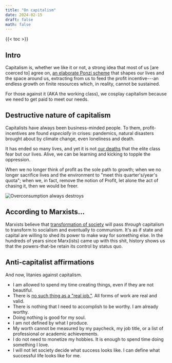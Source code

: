 ```yaml
---
title: "On capitalism"
date: 2024-02-15
draft: false
math: false
---
```


{{< toc >}}

## Intro

Capitalism is, whether we like it or not, a strong idea that most of us
[are coerced to] agree on,
[an elaborate Ponzi scheme](https://crimethinc.com/posters/capitalism-is-a-pyramid-scheme) that shapes our
lives and the space around us, extracting from us to feed
the profit incentive---an endless growth on finite resources which, in
reality, cannot be sustained.

For those against it (AKA the working class), we cosplay
capitalism because we need to get paid to meet our needs.

## Destructive nature of capitalism

Capitalists have always been business-minded people. To them,
profit-incentives are found *especially* in crises: pandemics, natural
disasters brought about by climate change, even loneliness and death.

It has ended so many lives, and yet it is not [our deaths](/death) that
the elite class fear but our lives. Alive, we can be learning and
kicking to topple the oppression.

When we no longer think of profit as the sole path to growth; when we no
longer sacrifice lives and the environment to "meet this
quarter's/year's quota"; when we, in fact, remove the notion of Profit,
let alone the act of chasing it, then we would be freer.

![Overconsumption always destroys](/image/capitalism.jpg)

## According to Marxists...

Marxists believe that [transformation of society](/revolution) will pass
*through* capitalism to transform to socialism and eventually to
communism. It's as if state and capital are willing to shed its power to
make way for something else. In the hundreds of years since Marx(ists)
came up with this shit, history shows us that the powers-that-be retain
its control by status quo.

## Anti-capitalist affirmations

And now, litanies against capitalism.

- I am allowed to spend my time creating things, even if they are not
  beautiful.
- There is [no such thing as a "real job."](/anti-work). All forms of
  work are real and valid.
- There is nothing that I need to accomplish to be worthy. I am already
  worthy.
- Doing nothing is good for my soul.
- I am not defined by what I produce.
- My worth cannot be measured by my paycheck, my job title, or a list of
  professional or academic achievements.
- I do not need to monetize my hobbies. It is enough to spend time doing
  something I love.
- I will not let society decide what success looks like. I can define
  what successful life looks like for me.
